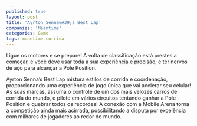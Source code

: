 ```yaml
---
published: true
layout: post
title: 'Ayrton Senna&#39;s Best Lap'
companies: 'Meantime'
categories: Game
tags: meantime corrida
---
```

Ligue os motores e se prepare! A volta de classificação está prestes a começar, e você deve usar toda a sua experiência e precisão, e ter nervos de aço para alcançar a Pole Position.

Ayrton Senna&rsquo;s Best Lap mistura estilos de corrida e coordenação, proporcionando uma experiência de jogo única que vai acelerar seu celular! Às suas marcas, assuma o controle de um dos mais velozes carros de corrida do mundo, e pilote em vários circuitos tentando ganhar a Pole Position e quebrar todos os recordes! A conexão com a Mobile Arena torna a competição ainda mais acirrada, possibilitando a disputa por excelência com milhares de jogadores ao redor do mundo.